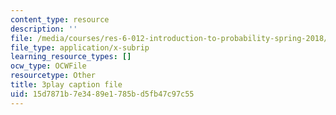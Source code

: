 ```yaml
---
content_type: resource
description: ''
file: /media/courses/res-6-012-introduction-to-probability-spring-2018/15d7871b7e3489e1785bd5fb47c97c55_v5fOm80VAnc.srt
file_type: application/x-subrip
learning_resource_types: []
ocw_type: OCWFile
resourcetype: Other
title: 3play caption file
uid: 15d7871b-7e34-89e1-785b-d5fb47c97c55
---
```

